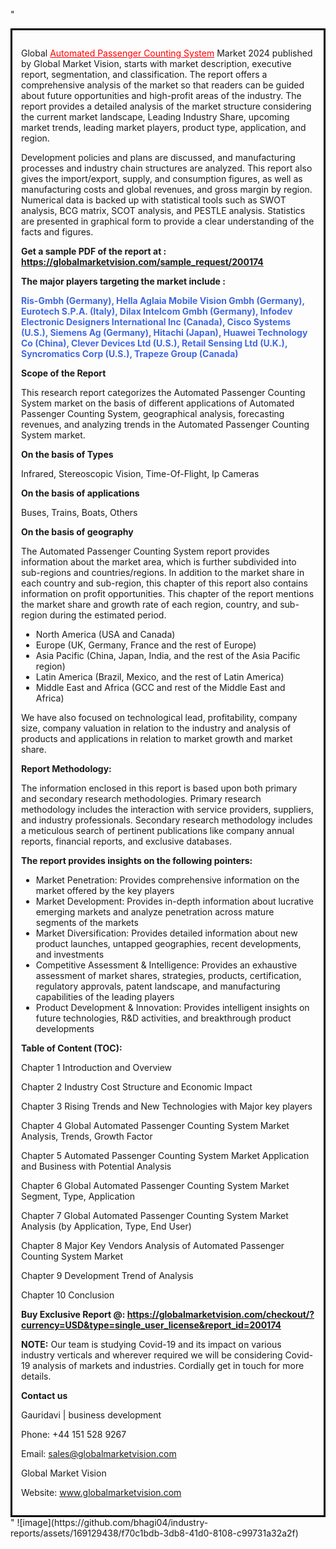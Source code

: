 "<div style='border: 3px solid black; padding: 1em;'>

Global <a style='color: #ff0000;' href='https://globalmarketvision.com/reports/global-automated-passenger-counting-system-market/200174'>Automated Passenger Counting System</a> Market 2024 published by Global Market Vision, starts with market description, executive report, segmentation, and classification. The report offers a comprehensive analysis of the market so that readers can be guided about future opportunities and high-profit areas of the industry. The report provides a detailed analysis of the market structure considering the current market landscape, Leading Industry Share, upcoming market trends, leading market players, product type, application, and region.

Development policies and plans are discussed, and manufacturing processes and industry chain structures are analyzed. This report also gives the import/export, supply, and consumption figures, as well as manufacturing costs and global revenues, and gross margin by region. Numerical data is backed up with statistical tools such as SWOT analysis, BCG matrix, SCOT analysis, and PESTLE analysis. Statistics are presented in graphical form to provide a clear understanding of the facts and figures.

<strong>Get a sample PDF of the report at </strong><strong>:</strong><strong> <a style='color: #ff0000;' href='https://globalmarketvision.com/sample_request/200174?utm_source=linkedinPulse&utm_medium=Bhagi&utm_campaign=Bhagi'><strong>https://globalmarketvision.com/sample_request/200174</strong></a></strong>

<strong>The major players targeting the market include :</strong>

<strong style='color: #4169e1;'>Ris-Gmbh (Germany), Hella Aglaia Mobile Vision Gmbh (Germany), Eurotech S.P.A. (Italy), Dilax Intelcom Gmbh (Germany), Infodev Electronic Designers International Inc (Canada), Cisco Systems (U.S.), Siemens Ag (Germany), Hitachi (Japan), Huawei Technology Co (China), Clever Devices Ltd (U.S.), Retail Sensing Ltd (U.K.), Syncromatics Corp (U.S.), Trapeze Group (Canada)</strong>

<strong>Scope of the Report</strong>

This research report categorizes the Automated Passenger Counting System market on the basis of different applications of Automated Passenger Counting System, geographical analysis, forecasting revenues, and analyzing trends in the Automated Passenger Counting System market.

<strong>On the basis of Types</strong>

Infrared, Stereoscopic Vision, Time-Of-Flight, Ip Cameras

<strong>On the basis of applications</strong>

Buses, Trains, Boats, Others

<strong>On the basis of geography</strong>

The Automated Passenger Counting System report provides information about the market area, which is further subdivided into sub-regions and countries/regions. In addition to the market share in each country and sub-region, this chapter of this report also contains information on profit opportunities. This chapter of the report mentions the market share and growth rate of each region, country, and sub-region during the estimated period.
<ul>
  <li>North America (USA and Canada)</li>
  <li>Europe (UK, Germany, France and the rest of Europe)</li>
  <li>Asia Pacific (China, Japan, India, and the rest of the Asia Pacific region)</li>
  <li>Latin America (Brazil, Mexico, and the rest of Latin America)</li>
  <li>Middle East and Africa (GCC and rest of the Middle East and Africa)</li>
</ul>
We have also focused on technological lead, profitability, company size, company valuation in relation to the industry and analysis of products and applications in relation to market growth and market share.

<strong>Report Methodology:</strong>

The information enclosed in this report is based upon both primary and secondary research methodologies. Primary research methodology includes the interaction with service providers, suppliers, and industry professionals. Secondary research methodology includes a meticulous search of pertinent publications like company annual reports, financial reports, and exclusive databases.

<strong>The report provides insights on the following pointers:</strong>
<ul>
  <li>Market Penetration: Provides comprehensive information on the market offered by the key players</li>
  <li>Market Development: Provides in-depth information about lucrative emerging markets and analyze penetration across mature segments of the markets</li>
  <li>Market Diversification: Provides detailed information about new product launches, untapped geographies, recent developments, and investments</li>
  <li>Competitive Assessment &amp; Intelligence: Provides an exhaustive assessment of market shares, strategies, products, certification, regulatory approvals, patent landscape, and manufacturing capabilities of the leading players</li>
  <li>Product Development &amp; Innovation: Provides intelligent insights on future technologies, R&amp;D activities, and breakthrough product developments</li>
</ul>
<strong>Table of Content (TOC): </strong>

Chapter 1 Introduction and Overview

Chapter 2 Industry Cost Structure and Economic Impact

Chapter 3 Rising Trends and New Technologies with Major key players

Chapter 4 Global Automated Passenger Counting System Market Analysis, Trends, Growth Factor

Chapter 5 Automated Passenger Counting System Market Application and Business with Potential Analysis

Chapter 6 Global Automated Passenger Counting System Market Segment, Type, Application

Chapter 7 Global Automated Passenger Counting System Market Analysis (by Application, Type, End User)

Chapter 8 Major Key Vendors Analysis of Automated Passenger Counting System Market

Chapter 9 Development Trend of Analysis

Chapter 10 Conclusion

<strong>Buy Exclusive Report @: <strong><a style='color: #ff0000;' href='https://globalmarketvision.com/checkout/?currency=USD&type=single_user_license&report_id=200174?utm_source=linkedinPulse&utm_medium=Bhagi&utm_campaign=Bhagi'>https://globalmarketvision.com/checkout/?currency=USD&type=single_user_license&report_id=200174</a></strong></strong>

<strong>NOTE:</strong> Our team is studying Covid-19 and its impact on various industry verticals and wherever required we will be considering Covid-19 analysis of markets and industries. Cordially get in touch for more details.

<strong>Contact us</strong>

Gauridavi | business development

Phone: +44 151 528 9267

Email: <a href='mailto:sales@globalmarketvision.com'>sales@globalmarketvision.com</a>

Global Market Vision

Website: <a href='http://www.globalmarketvision.com/'>www.globalmarketvision.com</a>

</div>"
![image](https://github.com/bhagi04/industry-reports/assets/169129438/f70c1bdb-3db8-41d0-8108-c99731a32a2f)
